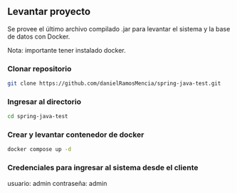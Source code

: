## Levantar proyecto

Se provee el último archivo compilado .jar para levantar el sistema y la base de datos con Docker.

Nota: importante tener instalado docker.

### Clonar repositorio
```sh
git clone https://github.com/danielRamosMencia/spring-java-test.git
```

### Ingresar al directorio
```sh
cd spring-java-test
```

### Crear y levantar contenedor de docker
```sh
docker compose up -d
```

### Credenciales para ingresar al sistema desde el cliente
usuario: admin
contraseña: admin


